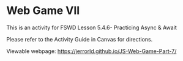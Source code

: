 # Web Game VII

This is an activity for FSWD Lesson 5.4.6- Practicing Async & Await

Please refer to the Activity Guide in Canvas for directions.

Viewable webpage: https://jerrorld.github.io/JS-Web-Game-Part-7/